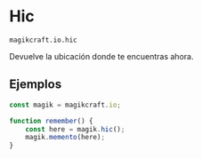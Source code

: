 
# Hic

`magikcraft.io.hic`

Devuelve la ubicación donde te encuentras ahora.

## Ejemplos

```javascript
const magik = magikcraft.io;

function remember() {
    const here = magik.hic();
    magik.memento(here);
}
```